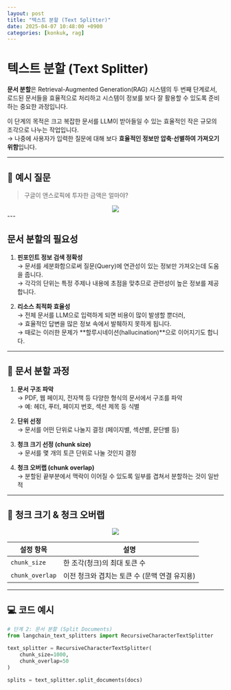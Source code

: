 ```yaml
---
layout: post
title: "텍스트 분할 (Text Splitter)"
date: 2025-04-07 10:48:00 +0900
categories: [konkuk, rag]
--- 
```

# 텍스트 분할 (Text Splitter)

**문서 분할**은 Retrieval-Augmented Generation(RAG) 시스템의 두 번째 단계로서, 로드된 문서들을 효율적으로 처리하고 시스템이 정보를 보다 잘 활용할 수 있도록 준비하는 중요한 과정입니다.

이 단계의 목적은 크고 복잡한 문서를 LLM이 받아들일 수 있는 효율적인 작은 규모의 조각으로 나누는 작업입니다.  
→ 나중에 사용자가 입력한 질문에 대해 보다 **효율적인 정보만 압축·선별하여 가져오기 위함**입니다.

---

## 📌 예시 질문

> 구글이 앤스로픽에 투자한 금액은 얼마야?  
<div style="text-align: center;">
  <img src="/assets/images/mustree/텍스트 분할1.png">
</div>
---

## 문서 분할의 필요성

1. **핀포인트 정보 검색 정확성**  
   → 문서를 세분화함으로써 질문(Query)에 연관성이 있는 정보만 가져오는데 도움을 줍니다.  
   → 각각의 단위는 특정 주제나 내용에 초점을 맞추므로 관련성이 높은 정보를 제공합니다.

2. **리소스 최적화 효율성**  
   → 전체 문서를 LLM으로 입력하게 되면 비용이 많이 발생할 뿐더러,  
   → 효율적인 답변을 많은 정보 속에서 발췌하지 못하게 됩니다.  
   → 때로는 이러한 문제가 **할루시네이션(hallucination)**으로 이어지기도 합니다.

---

## 🔧 문서 분할 과정

1. **문서 구조 파악**  
   → PDF, 웹 페이지, 전자책 등 다양한 형식의 문서에서 구조를 파악  
   → 예: 헤더, 푸터, 페이지 번호, 섹션 제목 등 식별

2. **단위 선정**  
   → 문서를 어떤 단위로 나눌지 결정 (페이지별, 섹션별, 문단별 등)

3. **청크 크기 선정 (chunk size)**  
   → 문서를 몇 개의 토큰 단위로 나눌 것인지 결정

4. **청크 오버랩 (chunk overlap)**  
   → 분할된 끝부분에서 맥락이 이어질 수 있도록 일부를 겹쳐서 분할하는 것이 일반적

---

## 🔁 청크 크기 & 청크 오버랩  
<div style="text-align: center;">
  <img src="/assets/images/mustree/텍스트 분할2.png">
</div>  

| 설정 항목         | 설명                                                    |
|------------------|---------------------------------------------------------|
| `chunk_size`     | 한 조각(청크)의 최대 토큰 수                           |
| `chunk_overlap`  | 이전 청크와 겹치는 토큰 수 (문맥 연결 유지용)          |

---

## 💻 코드 예시

```python
# 단계 2: 문서 분할 (Split Documents)
from langchain_text_splitters import RecursiveCharacterTextSplitter

text_splitter = RecursiveCharacterTextSplitter(
    chunk_size=1000,
    chunk_overlap=50
)

splits = text_splitter.split_documents(docs)
